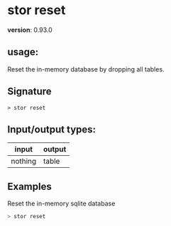 # stor reset

**version**: 0.93.0

## **usage**:

Reset the in-memory database by dropping all tables.

## Signature

`> stor reset `

## Input/output types:

| input   | output |
| ------- | ------ |
| nothing | table  |

## Examples

Reset the in-memory sqlite database

```bash
> stor reset
```
